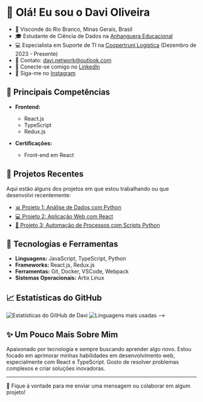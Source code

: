 # 👋 Olá! Eu sou o Davi Oliveira

- 🏡 Visconde do Rio Branco, Minas Gerais, Brasil
- 🎓 Estudante de Ciência de Dados na [Anhanguera Educacional](https://www.anhanguera.com)
- 💻 Especialista em Suporte de TI na [Coopertruni Logística](https://www.coopertruni.com.br) (Dezembro de 2023 - Presente)
- 📧 Contato: [davi.network@outlook.com](mailto:davi.network@outlook.com)
- 💼 Conecte-se comigo no [LinkedIn](https://www.linkedin.com/in/davi-oliveira-256798304)
- 📸 Siga-me no [Instagram](https://www.instagram.com/odavi.br)

## 🌟 Principais Competências

- **Frontend:**
  - React.js
  - TypeScript
  - Redux.js

- **Certificações:**
  - Front-end em React

## 🚀 Projetos Recentes
Aqui estão alguns dos projetos em que estou trabalhando ou que desenvolvi recentemente:
- [📊 Projeto 1: Análise de Dados com Python](https://github.com/Davi-Ti/projeto1)
- [💻 Projeto 2: Aplicação Web com React](https://github.com/Davi-Ti/projeto2)
- [🔧 Projeto 3: Automação de Processos com Scripts Python](https://github.com/Davi-Ti/projeto3)

## 🔧 Tecnologias e Ferramentas

- **Linguagens:** JavaScript, TypeScript, Python
- **Frameworks:** React.js, Redux.js
- **Ferramentas:** Git, Docker, VSCode, Webpack
- **Sistemas Operacionais:** Artix Linux

## 📈 Estatísticas do GitHub
![Estatísticas do GitHub de Davi](https://github-readme-stats.vercel.app/api?username=Davi-Ti&show_icons=true&theme=dracula)
![Linguagens mais usadas](https://github-readme-stats.vercel.app/api/top-langs/?username=Davi-Ti&layout=compact&theme=dracula) -->

## ✨ Um Pouco Mais Sobre Mim

Apaixonado por tecnologia e sempre buscando aprender algo novo. Estou focado em aprimorar minhas habilidades em desenvolvimento web, especialmente com React e TypeScript. Gosto de resolver problemas complexos e criar soluções inovadoras.

---

💬 Fique à vontade para me enviar uma mensagem ou colaborar em algum projeto!
